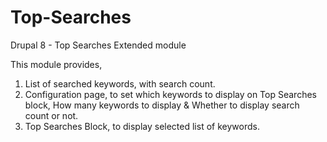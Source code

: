 # Top-Searches
Drupal 8 - Top Searches Extended module

This module provides,
1. List of searched keywords, with search count. 
1. Configuration page, to set which keywords to display on Top Searches block, How many keywords to display & Whether to display search count or not. 
2. Top Searches Block, to display selected list of keywords.
